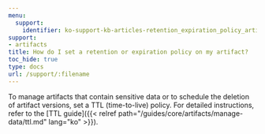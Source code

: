 ```yaml
---
menu:
  support:
    identifier: ko-support-kb-articles-retention_expiration_policy_artifact
support:
- artifacts
title: How do I set a retention or expiration policy on my artifact?
toc_hide: true
type: docs
url: /support/:filename
---
```


To manage artifacts that contain sensitive data or to schedule the deletion of artifact versions, set a TTL (time-to-live) policy. For detailed instructions, refer to the [TTL guide]({{< relref path="/guides/core/artifacts/manage-data/ttl.md" lang="ko" >}}).